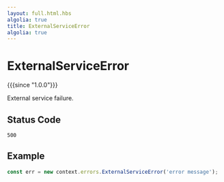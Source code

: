 ```yaml
---
layout: full.html.hbs
algolia: true
title: ExternalServiceError
algolia: true
---
```


# ExternalServiceError

{{{since "1.0.0"}}}

External service failure.

## Status Code

`500`

## Example

```js
const err = new context.errors.ExternalServiceError('error message');
```
